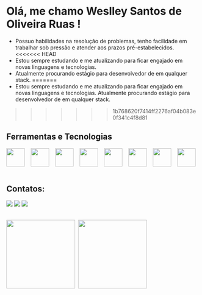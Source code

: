 # Olá, me chamo Weslley Santos de Oliveira Ruas !

- Possuo habilidades na resolução de problemas, tenho facilidade em trabalhar sob pressão e atender aos prazos pré-estabelecidos.
<<<<<<< HEAD
- Estou sempre estudando e me atualizando para ficar engajado em novas linguagens e tecnologias. 
- Atualmente procurando estágio para desenvolvedor de em qualquer stack.
=======
- Estou sempre estudando e me atualizando para ficar engajado em novas linguagens e tecnologias. Atualmente procurando estágio para desenvolvedor de em qualquer stack.
>>>>>>> 1b768620f7414ff2276af04b083e0f341c4f8d81

## Ferramentas e Tecnologias

<div style="display: flex; gap: 16px;">
<img src="https://cdn.jsdelivr.net/gh/devicons/devicon/icons/html5/html5-original-wordmark.svg" width="48" height="48"/>
<img src="https://cdn.jsdelivr.net/gh/devicons/devicon/icons/css3/css3-original-wordmark.svg" width="48" height="48"/>
<img src="https://cdn.jsdelivr.net/gh/devicons/devicon/icons/javascript/javascript-original.svg" width="48" height="48"/>
<img src="https://cdn.jsdelivr.net/gh/devicons/devicon/icons/sass/sass-original.svg" width="48" height="48"/>
<img src="https://cdn.jsdelivr.net/gh/devicons/devicon/icons/typescript/typescript-original.svg" width="48" height="48"/>
<img src="https://cdn.jsdelivr.net/gh/devicons/devicon/icons/react/react-original.svg" width="48" height="48"/>
<img src="https://cdn.jsdelivr.net/gh/devicons/devicon/icons/nextjs/nextjs-original.svg" width="48" height="48"/>
<img src="https://cdn.jsdelivr.net/gh/devicons/devicon/icons/jest/jest-plain.svg" width="48" height="48"/>
</div>

<br/>

## Contatos:

<div>
<a href="https://www.linkedin.com/in/weslleysordev/" target="_blank"><img src="https://img.shields.io/badge/-LinkedIn-%230077B5?style=for-the-badge&logo=linkedin&logoColor=white" target="_blank"></a>
<a href = "mailto:contato@weslleysordev@gmail.com"><img src="https://img.shields.io/badge/Gmail-D14836?style=for-the-badge&logo=gmail&logoColor=white" target="_blank"></a>
<a href="https://wa.me/5524998547770" target="_blank"><img src="https://img.shields.io/badge/Whatsapp-FF000025D366?style=for-the-badge&logo=whatsapp&logoColor=white" target="_blank"></a>
</div>

<div style="display: flex;flex-direction: row;gap: 8px;margin-top:32px;">
<img height="180em" src="https://github-readme-stats.vercel.app/api/top-langs/?username=WeslleySORDev&layout=compact&langs_count=7&theme=dracula"/>
<img height="180em" src="https://github-readme-stats.vercel.app/api?username=WeslleySORDev&show_icons=true&theme=dracula&include_all_commits=true&count_private=true"/>
</div>
